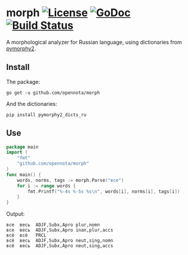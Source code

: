 morph [![License](http://img.shields.io/:license-gpl3-blue.svg)](http://www.gnu.org/licenses/gpl-3.0.html) [![GoDoc](http://godoc.org/github.com/opennota/morph?status.svg)](http://godoc.org/github.com/opennota/morph) [![Build Status](https://travis-ci.org/opennota/morph.png?branch=master)](https://travis-ci.org/opennota/morph)
=====

A morphological analyzer for Russian language, using dictionaries from [pymorphy2](https://github.com/kmike/pymorphy2).

## Install

The package:

    go get -u github.com/opennota/morph

And the dictionaries:

    pip install pymorphy2_dicts_ru

## Use

``` go
package main
import (
    "fmt"
    "github.com/opennota/morph"
)
func main() {
    words, norms, tags := morph.Parse("все")
    for i := range words {
        fmt.Printf("%-4s %-5s %s\n", words[i], norms[i], tags[i])
    }
}
```

Output:

    все  весь  ADJF,Subx,Apro plur,nomn
    все  весь  ADJF,Subx,Apro inan,plur,accs
    всё  всё   PRCL
    всё  весь  ADJF,Subx,Apro neut,sing,nomn
    всё  весь  ADJF,Subx,Apro neut,sing,accs
